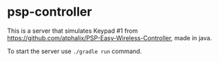 # psp-controller
This is a server that simulates Keypad #1 from https://github.com/atphalix/PSP-Easy-Wireless-Controller, made in java.

To start the server use ```./gradle run``` command.
